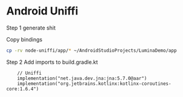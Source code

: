 # Android Uniffi

Step 1 
generate shit

Copy bindings
```bash
cp -rv node-uniffi/app/* ~/AndroidStudioProjects/LuminaDemo/app
```

Step 2
Add imports to build.gradle.kt
```
    // Uniffi
    implementation("net.java.dev.jna:jna:5.7.0@aar")
    implementation("org.jetbrains.kotlinx:kotlinx-coroutines-core:1.6.4")
```